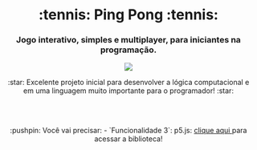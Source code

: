 <h1 align="center"> :tennis: Ping Pong :tennis: </h1>
<h3 align="center"> Jogo interativo, simples e multiplayer, para iniciantes na programação. </h3>
<p align="center">
<img src="https://img.shields.io/badge/STATUS-FINALIZADO-orange"/>
</p>
<p align="center"> :star: Excelente projeto inicial para desenvolver a 
lógica computacional e 
<br> em uma linguagem muito importante para o programador! :star:</p>

<br>
<br>
<p align="center"> :pushpin: Você vai precisar:
- `Funcionalidade 3`: p5.js: <a href="https://editor.p5js.org/"> clique aqui </a> para acessar a biblioteca!

